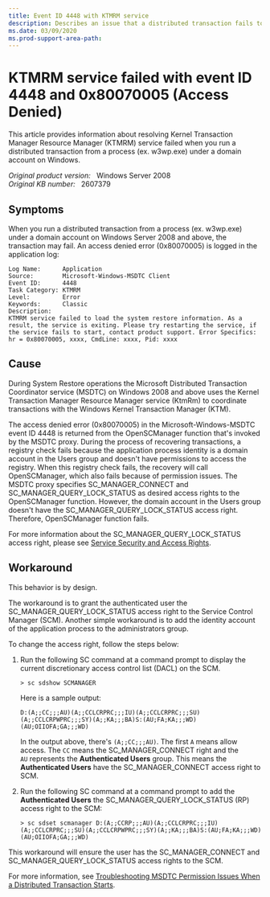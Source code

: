 ```yaml
---
title: Event ID 4448 with KTMRM service
description: Describes an issue that a distributed transaction fails to run from a process (ex. w3wp.exe) under a domain account on Windows Server 2008 and above. Provides a workaround.
ms.date: 03/09/2020
ms.prod-support-area-path:
---
```

# KTMRM service failed with event ID 4448 and 0x80070005 (Access Denied)

This article provides information about resolving Kernel Transaction Manager Resource Manager (KTMRM) service failed when you run a distributed transaction from a process (ex. w3wp.exe) under a domain account on Windows.

_Original product version:_ &nbsp; Windows Server 2008  
_Original KB number:_ &nbsp; 2607379

## Symptoms

When you run a distributed transaction from a process (ex. w3wp.exe) under a domain account on Windows Server 2008 and above, the transaction may fail. An access denied error (0x80070005) is logged in the application log:

```console
Log Name:      Application
Source:        Microsoft-Windows-MSDTC Client
Event ID:      4448
Task Category: KTMRM
Level:         Error
Keywords:      Classic
Description:
KTMRM service failed to load the system restore information. As a result, the service is exiting. Please try restarting the service, if the service fails to start, contact product support. Error Specifics: hr = 0x80070005, xxxx, CmdLine: xxxx, Pid: xxxx
```

## Cause

During System Restore operations the Microsoft Distributed Transaction Coordinator service (MSDTC) on Windows 2008 and above uses the Kernel Transaction Manager Resource Manager service (KtmRm) to coordinate transactions with the Windows Kernel Transaction Manager (KTM).

The access denied error (0x80070005) in the Microsoft-Windows-MSDTC event ID 4448 is returned from the OpenSCManager function that's invoked by the MSDTC proxy. During the process of recovering transactions, a registry check fails because the application process identity is a domain account in the Users group and doesn't have permissions to access the registry. When this registry check fails, the recovery will call OpenSCManager, which also fails because of permission issues. The MSDTC proxy specifies SC_MANAGER_CONNECT and SC_MANAGER_QUERY_LOCK_STATUS as desired access rights to the OpenSCManager function. However, the domain account in the Users group doesn't have the SC_MANAGER_QUERY_LOCK_STATUS access right. Therefore, OpenSCManager function fails.

For more information about the SC_MANAGER_QUERY_LOCK_STATUS access right, please see [Service Security and Access Rights](https://docs.microsoft.com/windows/win32/services/service-security-and-access-rights?redirectedfrom=MSDN#access_rights_for_the_service_control_manager).

## Workaround

This behavior is by design.

The workaround is to grant the authenticated user the SC_MANAGER_QUERY_LOCK_STATUS access right to the Service Control Manager (SCM). Another simple workaround is to add the identity account of the application process to the administrators group.

To change the access right, follow the steps below:

1. Run the following SC command at a command prompt to display the current discretionary access control list (DACL) on the SCM.

    ```console
    > sc sdshow SCMANAGER
    ```

    Here is a sample output:

    ```console
    D:(A;;CC;;;AU)(A;;CCLCRPRC;;;IU)(A;;CCLCRPRC;;;SU)(A;;CCLCRPWPRC;;;SY)(A;;KA;;;BA)S:(AU;FA;KA;;;WD)(AU;OIIOFA;GA;;;WD)
    ```

    In the output above, there's `(A;;CC;;;AU)`. The first `A` means allow access. The `CC` means the SC_MANAGER_CONNECT right and the `AU` represents the **Authenticated Users** group. This means the **Authenticated Users** have the SC_MANAGER_CONNECT access right to SCM.

2. Run the following SC command at a command prompt to add the **Authenticated Users** the SC_MANAGER_QUERY_LOCK_STATUS (RP) access right to the SCM:

    ```console
    > sc sdset scmanager D:(A;;CCRP;;;AU)(A;;CCLCRPRC;;;IU)(A;;CCLCRPRC;;;SU)(A;;CCLCRPWPRC;;;SY)(A;;KA;;;BA)S:(AU;FA;KA;;;WD)(AU;OIIOFA;GA;;;WD)
    ```

This workaround will ensure the user has the SC_MANAGER_CONNECT and SC_MANAGER_QUERY_LOCK_STATUS access rights to the SCM.

For more information, see [Troubleshooting MSDTC Permission Issues When a Distributed Transaction Starts](https://docs.microsoft.com/archive/blogs/distributedservices/troubleshooting-msdtc-permission-issues-when-a-distributed-transaction-starts).

